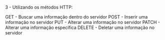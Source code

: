 3 - Utilizando os métodos HTTP:

GET - Buscar uma informação dentro do servidor
POST - Inserir uma informação no servidor
PUT - Alterar uma informação no servidor
PATCH - Alterar uma informação específica
DELETE - Deletar uma informação no servidor

